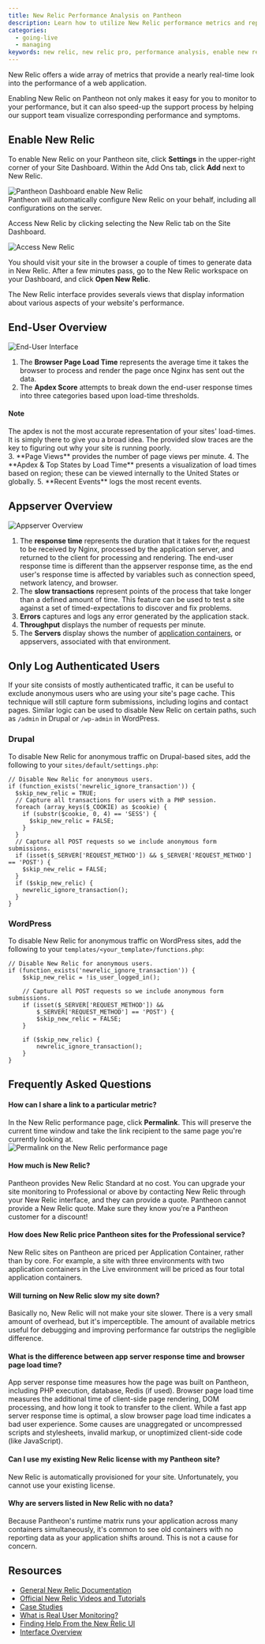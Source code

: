 ```yaml
---
title: New Relic Performance Analysis on Pantheon
description: Learn how to utilize New Relic performance metrics and reports for your Pantheon site.
categories:
  - going-live
  - managing
keywords: new relic, new relic pro, performance analysis, enable new relic, what is new relic, add new relic, mysql performance, performance, authenticated users, how to log authenticated users, how to use new relic, using new relic, sql performance
---
```

New Relic offers a wide array of metrics that provide a nearly real-time look into the performance of a web application.

Enabling New Relic on Pantheon not only makes it easy for you to monitor to your performance, but it can also speed-up the support process by helping our support team visualize corresponding performance and symptoms.

## Enable New Relic

To enable New Relic on your Pantheon site, click **Settings** in the upper-right corner of your Site Dashboard. Within the Add Ons tab, click **Add** next to New Relic.

![Pantheon Dashboard enable New Relic](/source/docs/assets/images/desk_images/218052.png)  
Pantheon will automatically configure New Relic on your behalf, including all configurations on the server.

Access New Relic by clicking selecting the New Relic tab on the Site Dashboard.  


 ![Access New Relic](/source/docs/assets/images/desk_images/280225.png)  


You should visit your site in the browser a couple of times to generate data in New Relic. After a few minutes pass, go to the New Relic workspace on your Dashboard, and click **Open New Relic**.

The New Relic interface provides severals views that display information about various aspects of your website's performance.

## End-User Overview

![End-User Interface](/source/docs/assets/images/desk_images/78125.png)

1. The **Browser Page Load Time** represents the average time it takes the browser to process and render the page once Nginx has sent out the data. 
2. The **Apdex Score** attempts to break down the end-user response times into three categories based upon load-time thresholds.
<div class="alert alert-info" role="alert">
<h4>Note</h4>
The apdex is not the most accurate representation of your sites' load-times. It is simply there to give you a broad idea. The provided slow traces are the key to figuring out why your site is running poorly.</div>
3. **Page Views** provides the number of page views per minute.
4. The **Apdex & Top States by Load Time** presents a visualization of load times based on region; these can be viewed internally to the United States or globally.
5. **Recent Events** logs the most recent events.

## Appserver Overview

![Appserver Overview](/source/docs/assets/images/desk_images/77851.png)

1. The **response time** represents the duration that it takes for the request to be received by Nginx, processed by the application server, and returned to the client for processing and rendering. The end-user response time is different than the appserver response time, as the end user's response time is affected by variables such as connection speed, network latency, and browser.
2. The **slow transactions** represent points of the process that take longer than a defined amount of time. This feature can be used to test a site against a set of timed-expectations to discover and fix problems.
3. **Errors** captures and logs any error generated by the application stack.
4. **Throughput** displays the number of requests per minute.
5. The **Servers** display shows the number of [application containers](/docs/application-containers), or appservers, associated with that environment.

## Only Log Authenticated Users

If your site consists of mostly authenticated traffic, it can be useful to exclude anonymous users who are using your site's page cache. This technique will still capture form submissions, including logins and contact pages. Similar logic can be used to disable New Relic on certain paths, such as `/admin` in Drupal or `/wp-admin` in WordPress.  

### Drupal
To disable New Relic for anonymous traffic on Drupal-based sites, add the following to your `sites/default/settings.php`:

```
// Disable New Relic for anonymous users.
if (function_exists('newrelic_ignore_transaction')) {
  $skip_new_relic = TRUE;
  // Capture all transactions for users with a PHP session.
  foreach (array_keys($_COOKIE) as $cookie) {
    if (substr($cookie, 0, 4) == 'SESS') {
      $skip_new_relic = FALSE;
    }
  }
  // Capture all POST requests so we include anonymous form submissions.
  if (isset($_SERVER['REQUEST_METHOD']) && $_SERVER['REQUEST_METHOD'] == 'POST') {
    $skip_new_relic = FALSE;
  }
  if ($skip_new_relic) {
    newrelic_ignore_transaction();
  }
}
```

### WordPress
To disable New Relic for anonymous traffic on WordPress sites, add the following to your `templates/<your_template>/functions.php`:

```
// Disable New Relic for anonymous users.
if (function_exists('newrelic_ignore_transaction')) {
    $skip_new_relic = !is_user_logged_in();

    // Capture all POST requests so we include anonymous form submissions.
    if (isset($_SERVER['REQUEST_METHOD']) &&
        $_SERVER['REQUEST_METHOD'] == 'POST') {
        $skip_new_relic = FALSE;
    }

    if ($skip_new_relic) {
        newrelic_ignore_transaction();
    }
}
```

## Frequently Asked Questions

#### How can I share a link to a particular metric?

In the New Relic performance page, click **Permalink**. This will preserve the current time window and take the link recipient to the same page you're currently looking at.  
 ![Permalink on the New Relic performance page](/source/docs/assets/images/desk_images/218071.png)

#### How much is New Relic?

Pantheon provides New Relic Standard at no cost. You can upgrade your site monitoring to Professional or above by contacting New Relic through your New Relic interface, and they can provide a quote. Pantheon cannot provide a New Relic quote. Make sure they know you're a Pantheon customer for a discount!

#### How does New Relic price Pantheon sites for the Professional service?

New Relic sites on Pantheon are priced per Application Container, rather than by core. For example, a site with three environments with two application containers in the Live environment will be priced as four total application containers.

#### Will turning on New Relic slow my site down?

Basically no, New Relic will not make your site slower. There is a very small amount of overhead, but it's imperceptible. The amount of available metrics useful for debugging and improving performance far outstrips the negligible difference.

#### What is the difference between app server response time and browser page load time?

App server response time measures how the page was built on Pantheon, including PHP execution, database, Redis (if used). Browser page load time measures the additional time of client-side page rendering, DOM processing, and how long it took to transfer to the client. While a fast app server response time is optimal, a slow browser page load time indicates a bad user experience. Some causes are unaggregated or uncompressed scripts and stylesheets, invalid markup, or unoptimized client-side code (like JavaScript).

#### Can I use my existing New Relic license with my Pantheon site?

New Relic is automatically provisioned for your site. Unfortunately, you cannot use your existing license.

#### Why are servers listed in New Relic with no data?

Because Pantheon's runtime matrix runs your application across many containers simultaneously, it's common to see old containers with no reporting data as your application shifts around. This is not a cause for concern.

## Resources

- [General New Relic Documentation](https://newrelic.com/docs/)
- [Official New Relic Videos and Tutorials](http://newrelic.com/resources/videos)
- [Case Studies](http://newrelic.com/resources/case-studies)
- [What is Real User Monitoring?](https://newrelic.com/docs/features/real-user-monitoring)
- [Finding Help From the New Relic UI](https://newrelic.com/docs/site/finding-help)
- [Interface Overview](https://newrelic.com/docs/site/the-new-relic-ui)
